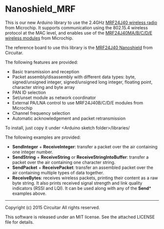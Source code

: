 Nanoshield_MRF
==============

This is our new Arduino library to use the 2.4GHz [MRF24J40 wireless radio](http://www.microchip.com/wwwproducts/Devices.aspx?dDocName=en027752) from Microchip.
It supports communication using the 802.15.4 wireless protocol at the MAC level, and enables use of the [MRF24J40MA/B/C/D/E wireless modules](http://www.microchip.com/pagehandler/en-us/technology/personalareanetworks/home.html) from Microchip.

The reference board to use this library is the [MRF24J40 Nanoshield](https://www.circuitar.com.br/en/nanoshields/modules/mrf24j40/) from Circuitar.

The following features are provided:

* Basic transmission and reception
* Packet assembly/disassembly with different data types: byte, signed/unsigned integer, signed/unsigned long integer, floating point, character string and byte array
* PAN ID selection
* Set/unset module as network coordinator
* External PA/LNA control to use MRF24J40B/C/D/E modules from Microchip
* Channel frequency selection
* Automatic acknowledgement and packet retransmission

To install, just copy it under &lt;Arduino sketch folder&gt;/libraries/

The following examples are provided:

- **SendInteger** + **ReceiveInteger**: transfer a packet over the air containing one integer number.
- **SendString** + **ReceiveString** or **ReceiveStringIntoBuffer**: transfer a packet over the air containing one character string.
- **SendPacket** + **ReceivePacket**: transfer an assembled packet over the air containing multiple types of data together.
- **ReceiveBytes**: receives wireless packets, printing their content as a raw byte string. It also prints received signal strength and link quality indicators (RSSI and LQI). It can be used along with any of the **Send*** examples above.

---
Copyright (c) 2015 Circuitar
All rights reserved.

This software is released under an MIT license. See the attached LICENSE file for details.

